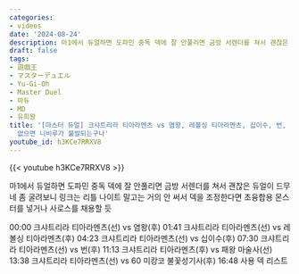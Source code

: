 ```yaml
---
categories:
- videos
date: '2024-08-24'
description: 마1에서 듀얼하면 도파민 중독 덱에 잘 안풀리면 금방 서렌더를 쳐서 괜찮은 듀얼이 드무네
draft: false
tags:
- 遊戯王
- マスターデュエル
- Yu-Gi-Oh
- Master Duel
- 마듀
- MD
- 유희왕
title: '[마스터 듀얼] 크샤트리라 티아라멘츠 vs 염왕, 레볼싱 티아라멘츠, 십이수, 번, 패왕 마술사, 60 미캉코 불꽃성기사: 필드에 몬스터가
  없으면 니비루가 불발되는구나'
youtube_id: h3KCe7RRXV8
---
```



{{< youtube h3KCe7RRXV8 >}}

마1에서 듀얼하면 도파민 중독 덱에 잘 안풀리면 금방 서렌더를 쳐서 괜찮은 듀얼이 드무네
좀 굴려보니 링크는 리틀 나이트 말고는 거의 안 써서 덱을 조정한다면 초융합용 몬스터를 넣거나 사로스를 채용할 듯

00:00 크샤트리라 티아라멘츠(선) vs 염왕(후)
01:41 크샤트리라 티아라멘츠(선) vs 레볼싱 티아라멘츠(후)
04:23 크샤트리라 티아라멘츠(선) vs 십이수(후)
07:30 크샤트리라 티아라멘츠(선) vs 번(후)
11:13 크샤트리라 티아라멘츠(후) vs 패왕 마술사(선)
13:38 크샤트리라 티아라멘츠(선) vs 60 미캉코 불꽃성기사(후)
16:48 사용 덱 리스트